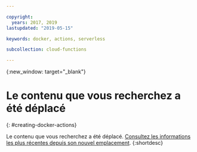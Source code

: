 ```yaml
---

copyright:
  years: 2017, 2019
lastupdated: "2019-05-15"

keywords: docker, actions, serverless

subcollection: cloud-functions

---
```


{:new_window: target="_blank"}
# Le contenu que vous recherchez a été déplacé
{: #creating-docker-actions}

Le contenu que vous recherchez a été déplacé. [Consultez les informations les plus récentes depuis son nouvel emplacement](/docs/openwhisk?topic=cloud-functions-prep#prep_docker).
{:shortdesc}
